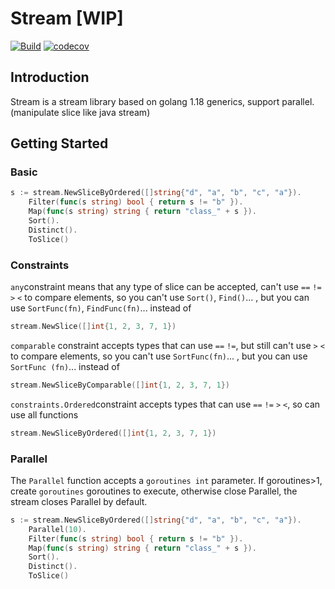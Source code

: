 # Stream [WIP]

[![Build](https://github.com/xyctruth/stream/actions/workflows/build.yml/badge.svg?branch=main)](https://github.com/xyctruth/stream/actions/workflows/build.yml)
[![codecov](https://codecov.io/gh/xyctruth/stream/branch/main/graph/badge.svg?token=ZHMPMQP0CP)](https://codecov.io/gh/xyctruth/stream)

## Introduction

Stream is a stream library based on golang 1.18 generics, support parallel. (manipulate slice like java stream)

## Getting Started

### Basic

```go
s := stream.NewSliceByOrdered([]string{"d", "a", "b", "c", "a"}).
    Filter(func(s string) bool { return s != "b" }).
    Map(func(s string) string { return "class_" + s }).
    Sort().
    Distinct().
    ToSlice()
```

### Constraints

`any`constraint means that any type of slice can be accepted, can't use `==` `!=` `>` `<` to compare elements, so you can't use `Sort()`, `Find()`... , but you can use `SortFunc(fn)`, `FindFunc(fn)`... instead of

```go
stream.NewSlice([]int{1, 2, 3, 7, 1})
```

`comparable` constraint accepts types that can use `==` `!=`, but still can't use `>` `<` to compare elements, so you can't use `SortFunc(fn)`... , but you can use `SortFunc (fn)`... instead of

```go
stream.NewSliceByComparable([]int{1, 2, 3, 7, 1})
```

`constraints.Ordered`constraint accepts types that can use `==` `!=` `>` `<`, so can use all functions

```go
stream.NewSliceByOrdered([]int{1, 2, 3, 7, 1})
```

### Parallel

The `Parallel` function accepts a `goroutines int` parameter. If goroutines>1, create `goroutines` goroutines to execute, otherwise close Parallel, the stream closes Parallel by default.

```go
s := stream.NewSliceByOrdered([]string{"d", "a", "b", "c", "a"}).
    Parallel(10).
    Filter(func(s string) bool { return s != "b" }).
    Map(func(s string) string { return "class_" + s }).
    Sort().
    Distinct().
    ToSlice()
```
